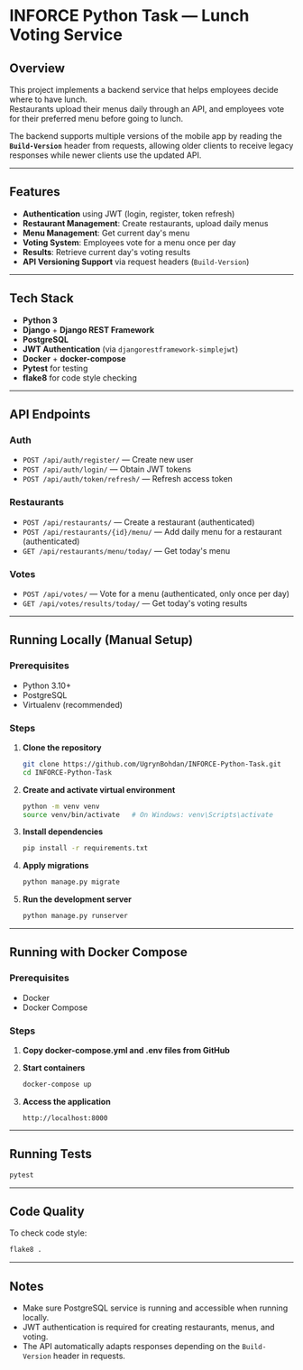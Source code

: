 # INFORCE Python Task — Lunch Voting Service

## Overview

This project implements a backend service that helps employees decide where to have lunch.  
Restaurants upload their menus daily through an API, and employees vote for their preferred menu before going to lunch.

The backend supports multiple versions of the mobile app by reading the **`Build-Version`** header from requests, allowing older clients to receive legacy responses while newer clients use the updated API.

---

## Features

- **Authentication** using JWT (login, register, token refresh)
- **Restaurant Management**: Create restaurants, upload daily menus
- **Menu Management**: Get current day's menu
- **Voting System**: Employees vote for a menu once per day
- **Results**: Retrieve current day's voting results
- **API Versioning Support** via request headers (`Build-Version`)

---

## Tech Stack

- **Python 3**
- **Django** + **Django REST Framework**
- **PostgreSQL**
- **JWT Authentication** (via `djangorestframework-simplejwt`)
- **Docker** + **docker-compose**
- **Pytest** for testing
- **flake8** for code style checking

---

## API Endpoints

### Auth

- `POST /api/auth/register/` — Create new user
- `POST /api/auth/login/` — Obtain JWT tokens
- `POST /api/auth/token/refresh/` — Refresh access token

### Restaurants

- `POST /api/restaurants/` — Create a restaurant (authenticated)
- `POST /api/restaurants/{id}/menu/` — Add daily menu for a restaurant (authenticated)
- `GET /api/restaurants/menu/today/` — Get today's menu

### Votes

- `POST /api/votes/` — Vote for a menu (authenticated, only once per day)
- `GET /api/votes/results/today/` — Get today's voting results

---

## Running Locally (Manual Setup)

### Prerequisites

- Python 3.10+
- PostgreSQL
- Virtualenv (recommended)

### Steps

1. **Clone the repository**

   ```bash
   git clone https://github.com/UgrynBohdan/INFORCE-Python-Task.git
   cd INFORCE-Python-Task
   ```

2. **Create and activate virtual environment**

   ```bash
   python -m venv venv
   source venv/bin/activate   # On Windows: venv\Scripts\activate
   ```

3. **Install dependencies**

   ```bash
   pip install -r requirements.txt
   ```

4. **Apply migrations**

   ```bash
   python manage.py migrate
   ```

5. **Run the development server**

   ```bash
   python manage.py runserver
   ```

---

## Running with Docker Compose

### Prerequisites

- Docker
- Docker Compose

### Steps

1. **Copy docker-compose.yml and .env files from GitHub**

2. **Start containers**

   ```bash
   docker-compose up
   ```

3. **Access the application**

   ```
   http://localhost:8000
   ```

---

## Running Tests

```bash
pytest
```

---

## Code Quality

To check code style:

```bash
flake8 .
```

---

## Notes

- Make sure PostgreSQL service is running and accessible when running locally.
- JWT authentication is required for creating restaurants, menus, and voting.
- The API automatically adapts responses depending on the `Build-Version` header in requests.
